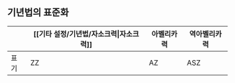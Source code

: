 ## 기년법의 표준화

|     | [[기타 설정/기년법/자소크력\|자소크력]] | 아벨리카력 | 역아벨리카력 |
| --- | --------------------- | ----- | ------ |
| 표기  | ZZ                    | AZ    | ASZ    |
